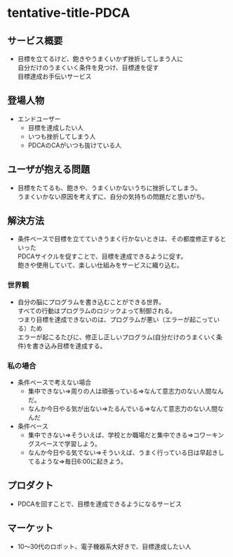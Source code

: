 # tentative-title-PDCA
## サービス概要
* 目標を立てるけど、飽きやうまくいかず挫折してしまう人に  
自分だけのうまくいく条件を見つけ、目標達を促す  
目標達成お手伝いサービス  
## 登場人物
* エンドユーザー
    * 目標を達成したい人
    * いつも挫折してしまう人
    * PDCAのCAがいつも抜けている人
## ユーザが抱える問題
* 目標をたてるも、飽きや、うまくいかないうちに挫折してしまう。  
うまくいかない原因を考えずに、自分の気持ちの問題だと思いがち。
## 解決方法
* 条件ベースで目標を立てていきうまく行かないときは、その都度修正するといった  
PDCAサイクルを促すことで、目標を達成できるように促す。  
飽きや使用していて、楽しい仕組みをサービスに織り込む。  
### 世界観
* 自分の脳にプログラムを書き込むことができる世界。  
すべての行動はプログラムのロジックよって制御される。  
つまり目標を達成できないのは、プログラムが悪い（エラーが起こっている）ため  
エラーが起こるたびに、修正し正しいプログラム(自分だけのうまくいく条件)を書き込み目標を達成する。
### 私の場合
* 条件ベースで考えない場合
    * 集中できない⇒周りの人は頑張っている⇒なんて意志力のない人間なんだ。
    * なんか今日やる気が出ない⇒たるんでいる⇒なんて意志力のない人間なんだ
* 条件ベース
    * 集中できない⇒そういえば、学校とか職場だと集中できる⇒コワーキングスペースで学習しよう。
    * なんか今日やる気でない⇒そういえば、うまく行っている日は早起きしてるような⇒毎日6:00に起きよう。
## プロダクト
* PDCAを回すことで、目標を達成できるようになるサービス
## マーケット
* 10〜30代のロボット、電子機器系大好きで、目標達成したい人
